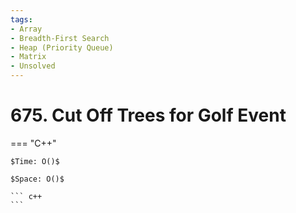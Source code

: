 ```yaml
---
tags:
- Array
- Breadth-First Search
- Heap (Priority Queue)
- Matrix
- Unsolved
---
```



# 675. Cut Off Trees for Golf Event

=== "C++"

    $Time: O()$

    $Space: O()$

    ``` c++
    ```